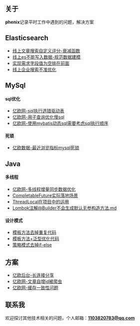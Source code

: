 ## 关于

**phenix**记录平时工作中遇到的问题，解决方案

## Elasticsearch
* [线上文章搜索自定义评分-衰减函数](https://gitee.com/mengban0727/phenix/blob/master/es/线上文章搜索自定义评分-衰减函数.md)
* [线上es不能写入数据-规范数据建模](https://gitee.com/mengban0727/phenix/blob/master/es/线上es不能写入数据-规范数据建模.md)
* [实现需求字段值为空排在前面](https://gitee.com/mengban0727/phenix/blob/master/es/实现需求字段值为空排在前面.md)
* [线上企业搜索不准优化](https://gitee.com/mengban0727/phenix/blob/master/es/线上企业搜索不准优化.md)

## MySql
#### sql优化
* [亿欧网-sql执行选错驱动表](https://gitee.com/mengban0727/phenix/blob/master/mysql/亿欧网-sql执行选错驱动表.md)
* [亿欧网-用子查询优化慢sql](https://gitee.com/mengban0727/phenix/blob/master/mysql/亿欧网-用子查询优化慢sql.md)
* [亿欧网-使用mybatis动态sql需要考虑sql执行顺序](https://gitee.com/mengban0727/phenix/blob/master/mysql/亿欧网-使用mybatis动态sql需要考虑sql执行顺序.md)
#### 死锁
* [亿欧数据-最近浏览指标mysql死锁](https://gitee.com/mengban0727/phenix/blob/master/mysql/亿欧数据-最近浏览指标mysql死锁.md)

## Java
#### 多线程
* [亿欧网-多线程增量同步数据优化](https://gitee.com/mengban0727/phenix/blob/master/java/亿欧网-多线程增量同步数据优化.md)
* [CompletableFuture实际落地场景](https://gitee.com/mengban0727/phenix/blob/master/java/CompletableFuture实际落地场景.md)
* [ThreadLocal在项目中的运用](https://gitee.com/mengban0727/phenix/blob/master/java/ThreadLocal在项目中的运用.md)
* [Lombok注解@Builder不会生成默认无参构造方法.md](https://gitee.com/mengban0727/phenix/blob/master/java/Lombok注解@Builder不会生成默认无参构造方法.md)
#### 设计模式
* [模板方法去掉重复代码](https://gitee.com/mengban0727/phenix/blob/master/设计模式/模板方法去掉重复代码.md)
* [模板方法+泛型优化代码](https://gitee.com/mengban0727/phenix/blob/master/设计模式/模板方法+泛型优化代码.md)
* [策略模式去掉if-else](https://gitee.com/mengban0727/phenix/blob/master/设计模式/策略模式去掉if-else.md)

## 方案
* [亿欧后台-长连接分享](https://gitee.com/mengban0727/phenix/blob/master/方案设计/长连接分享.md)
* [亿欧网-文章自增id被爬虫](https://gitee.com/mengban0727/phenix/blob/master/方案设计/文章自增id被爬虫.md)
* [亿欧网-缓存一致性问题](https://gitee.com/mengban0727/phenix/blob/master/redis/亿欧网-缓存一致性问题.md)

## 联系我
欢迎探讨其他技术相关的问题，个人邮箱：**1103820783@qq.com**